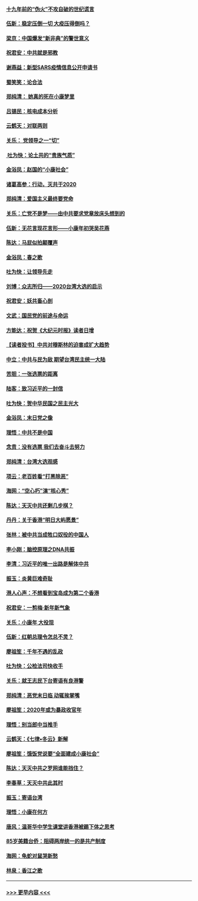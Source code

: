 #### [十九年前的“伪火”不攻自破的世纪谎言](../pages/nsc993/n11813238.md?t=01230133) 
#### [伍新：稳定压倒一切 大疫压得倒吗？](../pages/nsc993/n11812634.md?t=01230133) 
#### [梁京：中国爆发“新非典”的警世意义](../pages/nsc993/n11812554.md?t=01230133) 
#### [祝君安：中共就是邪教](../pages/nsc993/n11812431.md?t=01230133) 
#### [谢燕益：新型SARS疫情信息公开申请书](../pages/nsc993/n11808840.md?t=01230133) 
#### [蜀笑笑：论合法](../pages/nsc993/n11808064.md?t=01230133) 
#### [郑纯清： 她真的死在小康梦里](../pages/nsc993/n11806623.md?t=01230133) 
#### [吕锡民：核电成本分析](../pages/nsc993/n11806284.md?t=01230133) 
#### [云鹤天：对联两则](../pages/nsc993/n11805957.md?t=01230133) 
#### [关乐： 党领导之一“切”](../pages/nsc993/n11804505.md?t=01230133) 
#### [ 吐为快：论土共的“贵族气质”](../pages/nsc993/n11804490.md?t=01230133) 
#### [金浴凤：赵国的“小康社会”](../pages/nsc993/n11804452.md?t=01230133) 
#### [诸葛高参：行动，灭共于2020](../pages/nsc993/n11804120.md?t=01230133) 
#### [郑纯清：爱国主义最终要党命](../pages/nsc993/n11802197.md?t=01230133) 
#### [关乐：亡党不是梦——由中共要求党章放床头想到的](../pages/nsc993/n11802156.md?t=01230133) 
#### [伍新：无花言现花言形——小康年初哭吴花燕](../pages/nsc993/n11800044.md?t=01230133) 
#### [陈达：马屁似拍颠覆声](../pages/nsc993/n11800010.md?t=01230133) 
#### [金浴凤：春之歌](../pages/nsc993/n11797687.md?t=01230133) 
#### [吐为快：让领导先走](../pages/nsc993/n11797512.md?t=01230133) 
#### [刘博：众志所归——2020台湾大选的启示](../pages/nsc993/n11796878.md?t=01230133) 
#### [祝君安：妖共畜心剖](../pages/nsc993/n11794273.md?t=01230133) 
#### [文武：国民党的前途与命运](../pages/nsc993/n11794198.md?t=01230133) 
#### [方能达：祝贺《大纪元时报》读者日增](../pages/nsc993/n11793807.md?t=01230133) 
#### [【读者投书】中共对穆斯林的迫害成扩大趋势](../pages/nsc993/n11791371.md?t=01230133) 
#### [中立：中共与民为敌 期望台湾民主统一大陆](../pages/nsc993/n11790392.md?t=01230133) 
#### [苦胆：一张选票的距离](../pages/nsc993/n11788914.md?t=01230133) 
#### [陆客：致习近平的一封信](../pages/nsc993/n11788867.md?t=01230133) 
#### [吐为快：贺中华民国之民主光大](../pages/nsc993/n11788618.md?t=01230133) 
#### [金浴凤：末日党之像](../pages/nsc993/n11787475.md?t=01230133) 
#### [理悟：中共不是中国](../pages/nsc993/n11787463.md?t=01230133) 
#### [念贲：没有选票  我们去奋斗去努力](../pages/nsc993/n11787398.md?t=01230133) 
#### [郑纯清：台湾大选观感](../pages/nsc993/n11786210.md?t=01230133) 
#### [项云：老百姓看“打黑除恶”](../pages/nsc993/n11785398.md?t=01230133) 
#### [海网：“空心朽”演“核心秀”](../pages/nsc993/n11783874.md?t=01230133) 
#### [陈达：天灭中共还剩几步棋？](../pages/nsc993/n11783719.md?t=01230133) 
#### [丹丹：关于香港“明日大屿愿景”](../pages/nsc993/n11783273.md?t=01230133) 
#### [张林：被中共当成牲口奴役的中国人](../pages/nsc993/n11782397.md?t=01230133) 
#### [李小刚：脑控原理之DNA共振](../pages/nsc993/n11780962.md?t=01230133) 
#### [李清：习近平的唯一出路是解体中共](../pages/nsc993/n11780866.md?t=01230133) 
#### [振玉：炎黄巨难奇耻](../pages/nsc993/n11779632.md?t=01230133) 
#### [港人心声：不想看到宝岛成为第二个香港](../pages/nsc993/n11778817.md?t=01230133) 
#### [祝君安：一剪梅‧新年新气象](../pages/nsc993/n11776340.md?t=01230133) 
#### [关乐：小康年 大役现](../pages/nsc993/n11774213.md?t=01230133) 
#### [伍新：红朝总理令怎总不灵？](../pages/nsc993/n11770813.md?t=01230133) 
#### [廖祖笙：千年不遇的乱政](../pages/nsc993/n11770373.md?t=01230133) 
#### [吐为快：公检法司快收手](../pages/nsc993/n11770359.md?t=01230133) 
#### [关乐：就王志民下台寄语有良港警](../pages/nsc993/n11769903.md?t=01230133) 
#### [郑纯清：恶党末日临 动辄挨掌嘴](../pages/nsc993/n11769356.md?t=01230133) 
#### [廖祖笙：2020年或为暴政收官年](../pages/nsc993/n11768216.md?t=01230133) 
#### [理悟：别当郎中当推手](../pages/nsc993/n11768243.md?t=01230133) 
#### [云鹤天：《七律▪冬云》新解](../pages/nsc993/n11768204.md?t=01230133) 
#### [廖祖笙：饿饭党说要“全面建成小康社会”](../pages/nsc993/n11767482.md?t=01230133) 
#### [陈达：天灭中共之罗网谁能挡住？](../pages/nsc993/n11767465.md?t=01230133) 
#### [李春草：天灭中共此其时](../pages/nsc993/n11767452.md?t=01230133) 
#### [振玉：寄语台湾](../pages/nsc993/n11767432.md?t=01230133) 
#### [理悟：小康在何方](../pages/nsc993/n11767394.md?t=01230133) 
#### [唐风：温哥华中学生课堂讲香港被踢下体之思考](../pages/nsc993/n11766848.md?t=01230133) 
#### [85岁美籍台侨：阻碍两岸统一的是共产制度](../pages/nsc993/n11765043.md?t=01230133) 
#### [海网：龟蛇对鼠哭新愁](../pages/nsc993/n11764895.md?t=01230133) 
#### [林泉：香江之歌](../pages/nsc993/n11764415.md?t=01230133) 

----
#### [ >>> 更早内容 <<< ](../indexes/nsc993-earlier.md)

